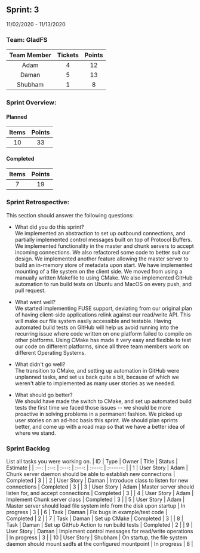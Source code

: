 ## Sprint: 3
11/02/2020 - 11/13/2020

### Team: GladFS
| Team Member | Tickets | Points |
|    :---:    |  :---:  | :----: |
| Adam        | 4 | 12 |
| Daman       | 5 | 13 |
| Shubham     | 1 | 8 |

### Sprint Overview:
#### Planned
| Items | Points |
| :---: | :----: |
| 10 | 33 |
#### Completed
| Items | Points |
| :---: | :----: |
| 7 | 19 |

### Sprint Retrospective:
This section should answer the following questions:
* What did you do this sprint?  
  We implemented an abstraction to set up outbound connections, and
  partially implemented control messages built on top of Protocol Buffers.
  We implemented functionality in the master and chunk servers to accept
  incoming connections. We also refactored some code to better suit our
  design. We implemented another feature allowing the master server to
  build an in-memory store of metadata upon start. We have implemented
  mounting of a file system on the client side. We moved from using a
  manually written Makefile to using CMake. We also implemented GitHub
  automation to run build tests on Ubuntu and MacOS on every push, and
  pull request.

* What went well?  
  We started implementing FUSE support, deviating from our original
  plan of having client-side applications relink against our read/write
  API. This will make our file system easily accessible and testable.
  Having automated build tests on GitHub will help us avoid running into
  the recurring issue where code written on one platform failed to compile
  on other platforms. Using CMake has made it very easy and flexible to
  test our code on different platforms, since all three team members work
  on different Operating Systems.

* What didn't go well?  
  The transition to CMake, and setting up automation in GitHub were
  unplanned tasks, and set us back quite a bit, because of which we weren't
  able to implemented as many user stories as we needed.

* What should go better?  
  We should have made the switch to CMake, and set up automated build tests
  the first time we faced those issues -- we should be more proactive in
  solving problems in a permanent fashion. We picked up user stories on
  an ad-hoc basis this sprint. We should plan sprints better, and come up
  with a road map so that we have a better idea of where we stand.

### Sprint Backlog
List all tasks you were working on.
|  ID  | Type | Owner | Title | Status | Estimate |
| :--: | :--: | :---: | :---: | :----: | :------: |
| 1 | User Story | Adam | Chunk server daemon should be able to establish new connections | Completed | 3 |
| 2 | User Story | Daman | Introduce class to listen for new connections | Completed | 3 |
| 3 | User Story | Adam | Master server should listen for, and accept connections | Completed | 3 |
| 4 | User Story | Adam | Implement Chunk server class | Completed | 3 |
| 5 | User Story | Adam | Master server should load file system info from the disk upon startup | In progress | 3 |
| 6 | Task       | Daman | Fix bugs in example/test code | Completed | 2 |
| 7 | Task       | Daman | Set up CMake | Completed | 3 |
| 8 | Task       | Daman | Set up GitHub Action to run build tests | Completed | 2 |
| 9 | User Story | Daman | Implement control messages for read/write operations | In progress | 3 |
| 10 | User Story | Shubham | On startup, the file system daemon should mount sadfs at the configured mountpoint | In progress | 8 |
